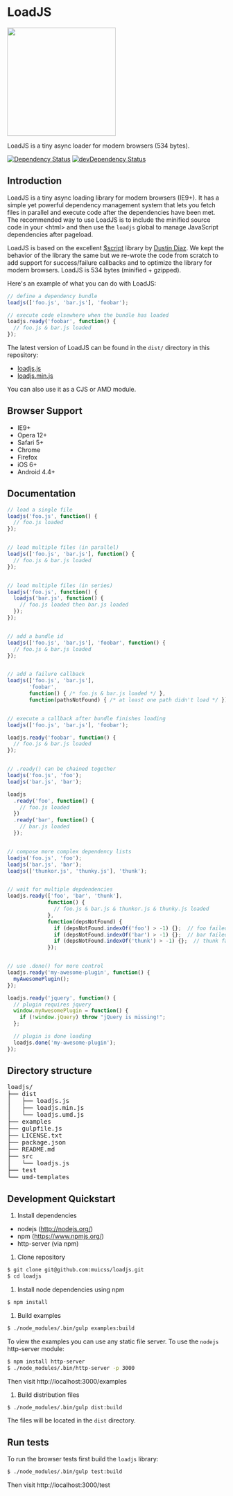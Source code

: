 # LoadJS

<img src="https://www.muicss.com/static/images/loadjs.svg" width="250px">

LoadJS is a tiny async loader for modern browsers (534 bytes).

[![Dependency Status](https://david-dm.org/muicss/loadjs.svg)](https://david-dm.org/muicss/loadjs)
[![devDependency Status](https://david-dm.org/muicss/loadjs/dev-status.svg)](https://david-dm.org/muicss/loadjs#info=devDependencies)

## Introduction

LoadJS is a tiny async loading library for modern browsers (IE9+). It has a simple yet powerful dependency management system that lets you fetch files in parallel and execute code after the dependencies have been met. The recommended way to use LoadJS is to include the minified source code in your &lt;html&gt; and then use the `loadjs` global to manage JavaScript dependencies after pageload.

LoadJS is based on the excellent <a href="https://github.com/ded/script.js">$script</a> library by <a href="https://github.com/ded">Dustin Diaz</a>. We kept the behavior of the library the same but we re-wrote the code from scratch to add support for success/failure callbacks and to optimize the library for modern browsers. LoadJS is 534 bytes (minified + gzipped).

Here's an example of what you can do with LoadJS:

```javascript
// define a dependency bundle
loadjs(['foo.js', 'bar.js'], 'foobar');

// execute code elsewhere when the bundle has loaded
loadjs.ready('foobar', function() {
  // foo.js & bar.js loaded
});
```

The latest version of LoadJS can be found in the `dist/` directory in this repository:
 * [loadjs.js](https://raw.githubusercontent.com/muicss/loadjs/master/dist/loadjs.js)
 * [loadjs.min.js](https://raw.githubusercontent.com/muicss/loadjs/master/dist/loadjs.min.js)

You can also use it as a CJS or AMD module.

## Browser Support

 * IE9+
 * Opera 12+
 * Safari 5+
 * Chrome
 * Firefox
 * iOS 6+
 * Android 4.4+

## Documentation

```javascript
// load a single file
loadjs('foo.js', function() {
  // foo.js loaded
});


// load multiple files (in parallel)
loadjs(['foo.js', 'bar.js'], function() {
  // foo.js & bar.js loaded
});


// load multiple files (in series)
loadjs('foo.js', function() {
  loadjs('bar.js', function() {
    // foo.js loaded then bar.js loaded
  });
});


// add a bundle id
loadjs(['foo.js', 'bar.js'], 'foobar', function() {
  // foo.js & bar.js loaded
});


// add a failure callback
loadjs(['foo.js', 'bar.js'],
       'foobar',
       function() { /* foo.js & bar.js loaded */ },
       function(pathsNotFound) { /* at least one path didn't load */ });


// execute a callback after bundle finishes loading
loadjs(['foo.js', 'bar.js'], 'foobar');

loadjs.ready('foobar', function() {
  // foo.js & bar.js loaded
});


// .ready() can be chained together
loadjs('foo.js', 'foo');
loadjs('bar.js', 'bar');

loadjs
  .ready('foo', function() {
    // foo.js loaded
  })
  .ready('bar', function() {
    // bar.js loaded
  });


// compose more complex dependency lists
loadjs('foo.js', 'foo');
loadjs('bar.js', 'bar');
loadjs(['thunkor.js', 'thunky.js'], 'thunk');


// wait for multiple depdendencies
loadjs.ready(['foo', 'bar', 'thunk'],
             function() {
               // foo.js & bar.js & thunkor.js & thunky.js loaded
             },
             function(depsNotFound) {
               if (depsNotFound.indexOf('foo') > -1) {};  // foo failed
               if (depsNotFound.indexOf('bar') > -1) {};  // bar failed
               if (depsNotFound.indexOf('thunk') > -1) {};  // thunk failed
             });


// use .done() for more control
loadjs.ready('my-awesome-plugin', function() {
  myAwesomePlugin();
});

loadjs.ready('jquery', function() {
  // plugin requires jquery
  window.myAwesomePlugin = function() {
    if (!window.jQuery) throw "jQuery is missing!";
  };

  // plugin is done loading
  loadjs.done('my-awesome-plugin');
});
```

## Directory structure

<pre>
loadjs/
├── dist
│   ├── loadjs.js
│   ├── loadjs.min.js
│   └── loadjs.umd.js
├── examples
├── gulpfile.js
├── LICENSE.txt
├── package.json
├── README.md
├── src
│   └── loadjs.js
├── test
└── umd-templates
</pre>

## Development Quickstart

1. Install dependencies

  * nodejs (http://nodejs.org/)
  * npm (https://www.npmjs.org/)
  * http-server (via npm)

1. Clone repository

  ```bash
  $ git clone git@github.com:muicss/loadjs.git
  $ cd loadjs
  ```

1. Install node dependencies using npm

  ```bash
  $ npm install
  ```

1. Build examples

  ```bash
  $ ./node_modules/.bin/gulp examples:build
  ```

  To view the examples you can use any static file server. To use the `nodejs` http-server module:

  ```bash
  $ npm install http-server
  $ ./node_modules/.bin/http-server -p 3000
  ```

  Then visit http://localhost:3000/examples

1. Build distribution files

  ```bash
  $ ./node_modules/.bin/gulp dist:build
  ```

  The files will be located in the `dist` directory.

## Run tests

To run the browser tests first build the `loadjs` library:

```bash
$ ./node_modules/.bin/gulp test:build
```

Then visit http://localhost:3000/test
